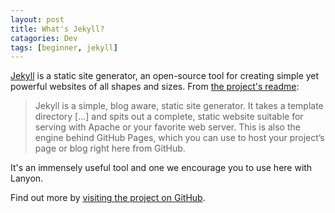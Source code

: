 ```yaml
---
layout: post
title: What's Jekyll?
catagories: Dev
tags: [beginner, jekyll]
---
```


[Jekyll](http://jekyllrb.com) is a static site generator, an open-source tool for creating simple yet powerful websites of all shapes and sizes. From [the project's readme](https://github.com/mojombo/jekyll/blob/master/README.markdown):

  > Jekyll is a simple, blog aware, static site generator. It takes a template directory [...] and spits out a complete, static website suitable for serving with Apache or your favorite web server. This is also the engine behind GitHub Pages, which you can use to host your project’s page or blog right here from GitHub.

<!-- more -->

It's an immensely useful tool and one we encourage you to use here with Lanyon.

Find out more by [visiting the project on GitHub](https://github.com/mojombo/jekyll).
